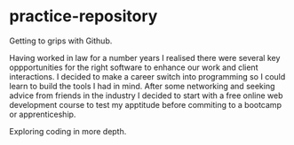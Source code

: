 # practice-repository
Getting to grips with Github.

Having worked in law for a number years I realised there were several key oppportunities for the right software to enhance our work and client interactions. I decided to make a career switch into programming so I could learn to build the tools I had in mind. After some networking and seeking advice from friends in the industry I decided to start with a free online web development course to test my apptitude before commiting to a bootcamp or apprenticeship.

Exploring coding in more depth.
